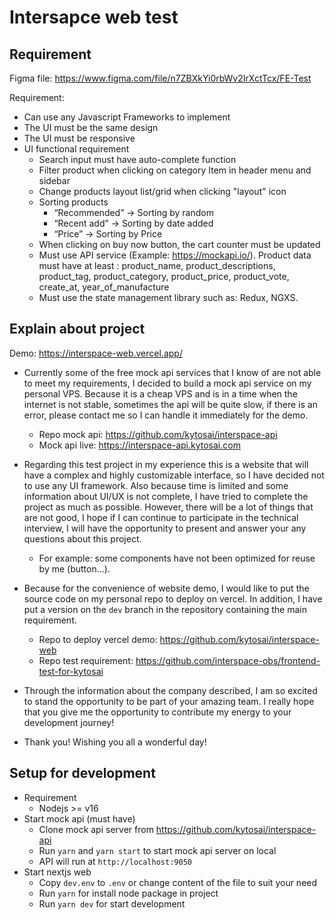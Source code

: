 # Intersapce web test

## Requirement

Figma file: https://www.figma.com/file/n7ZBXkYi0rbWv2IrXctTcx/FE-Test

Requirement:

- Can use any Javascript Frameworks to implement
- The UI must be the same design
- The UI must be responsive
- UI functional requirement
  - Search input must have auto-complete function
  - Filter product when clicking on category Item in header menu and sidebar
  - Change products layout list/grid when clicking "layout" icon
  - Sorting products
    - “Recommended” -> Sorting by random
    - “Recent add” -> Sorting by date added
    - “Price” -> Sorting by Price
  - When clicking on buy now button, the cart counter must be updated
  - Must use API service (Example: https://mockapi.io/). Product data must have at least : product_name, product_descriptions, product_tag, product_category, product_price, product_vote, create_at, year_of_manufacture
  - Must use the state management library such as: Redux, NGXS.

## Explain about project

Demo: https://interspace-web.vercel.app/

- Currently some of the free mock api services that I know of are not able to meet my requirements, I decided to build a mock api service on my personal VPS. Because it is a cheap VPS and is in a time when the internet is not stable, sometimes the api will be quite slow, if there is an error, please contact me so I can handle it immediately for the demo.
  - Repo mock api: https://github.com/kytosai/interspace-api
  - Mock api live: https://interspace-api.kytosai.com  

- Regarding this test project in my experience this is a website that will have a complex and highly customizable interface, so I have decided not to use any UI framework. Also because time is limited and some information about UI/UX is not complete, I have tried to complete the project as much as possible. However, there will be a lot of things that are not good, I hope if I can continue to participate in the technical interview, I will have the opportunity to present and answer your any questions about this project.
  - For example: some components have not been optimized for reuse by me (button...).

- Because for the convenience of website demo, I would like to put the source code on my personal repo to deploy on vercel. In addition, I have put a version on the `dev` branch in the repository containing the main requirement.
  - Repo to deploy vercel demo: https://github.com/kytosai/interspace-web
  - Repo test requirement: https://github.com/interspace-obs/frontend-test-for-kytosai

- Through the information about the company described, I am so excited to stand the opportunity to be part of your amazing team. I really hope that you give me the opportunity to contribute my energy to your development journey!

- Thank you! Wishing you all a wonderful day!

## Setup for development

- Requirement
  - Nodejs >= v16
- Start mock api (must have)
  - Clone mock api server from https://github.com/kytosai/interspace-api
  - Run `yarn` and `yarn start` to start mock api server on local
  - API will run at `http://localhost:9050`
- Start nextjs web
  - Copy `dev.env` to `.env` or change content of the file to suit your need
  - Run `yarn` for install node package in project
  - Run `yarn dev` for start development


